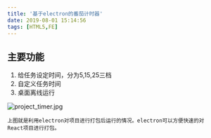 ```yaml
---
title: '基于electron的番茄计时器'
date: 2019-08-01 15:14:56
tags: [HTML5,FE]
---
```



## 主要功能
1. 给任务设定时间，分为5,15,25三档
2. 自定义任务时间
3. 桌面离线运行

![project_timer.jpg](https://i.loli.net/2019/10/08/wVpYcqdKl4Q1EhM.jpg)

    上图就是利用electron对项目进行打包后运行的情况。electron可以方便快速的对
    React项目进行打包。